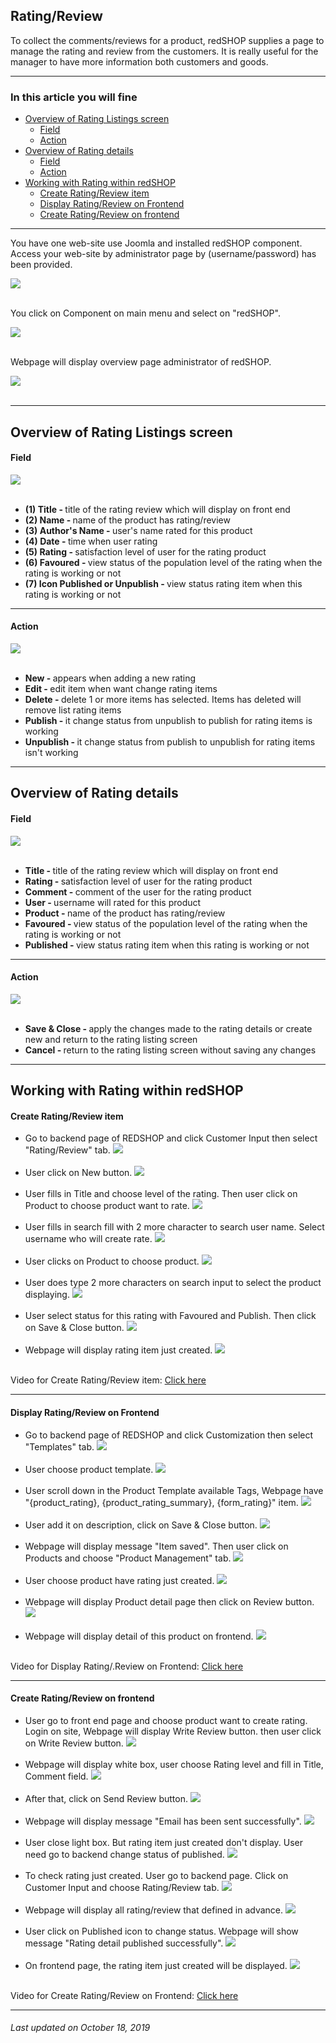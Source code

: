 ## Rating/Review
To collect the comments/reviews for a product, redSHOP supplies a page to manage the rating and review from the customers. It is really useful for the manager to have more information both customers and goods.

<hr>

### In this article you will fine

<ul>
<li><a href="#overview-1">Overview of Rating Listings screen</a>
    <ul>
    <li><a href="#field-1">Field</a>
    <li><a href="#action-1">Action</a>
    </ul>

<li><a href="#overview-2">Overview of Rating details</a>
    <ul>
    <li><a href="#field-2">Field</a>
    <li><a href="#action-2">Action</a>
    </ul>

<li><a href="#working">Working with Rating within redSHOP</a>
    <ul>
    <li><a href="#create-1">Create Rating/Review item</a>
    <li><a href="#display">Display Rating/Review on Frontend</a>
    <li><a href="#create-2">Create Rating/Review on frontend</a>
    </ul>
</ul>

<hr>

You have one web-site use Joomla and installed redSHOP component. Access your web-site by administrator page by (username/password) has been provided.

<img src="./manual/en-US/chapters/customer-input/img/administrator.png" class="example"/><br><br>

You click on Component on main menu and select on "redSHOP".

<img src="./manual/en-US/chapters/customer-input/img/img1.png" class="example"/><br><br>

Webpage will display overview page administrator of redSHOP.

<img src="./manual/en-US/chapters/customer-input/img/img28.png" class="example"/><br><br>

<hr>

<!-- Overview of Rating Listings screen -->
<h2 id="overview-1">Overview of Rating Listings screen</h2>

<h4 id="field-1">Field</h4>

<img src="./manual/en-US/chapters/customer-input/img/img29.png" class="example"/><br><br>

<ul>
<li><b>(1) Title - </b>title of the rating review which will display on front end

<li><b>(2) Name - </b>name of the product has rating/review

<li><b>(3) Author's Name - </b>user's name rated for this product

<li><b>(4) Date - </b>time when user rating

<li><b>(5) Rating - </b>satisfaction level of user for the rating product

<li><b>(6) Favoured - </b>view status of the population level of the rating when the rating is working or not

<li><b>(7) Icon Published or Unpublish - </b>view status rating item when this rating is working or not
</ul>

<hr>

<h4 id="action-1">Action</h4>

<img src="./manual/en-US/chapters/customer-input/img/img30.png" class="example"/><br><br>

<ul>
<li><b>New - </b>appears when adding a new rating

<li><b>Edit - </b>edit item when want change rating items 

<li><b>Delete - </b>delete 1 or more items has selected. Items has deleted will remove list rating items 

<li><b>Publish - </b>it change status from unpublish to publish for rating items is working

<li><b>Unpublish - </b>it change status from publish to unpublish for rating items isn't working
</ul>

<hr>

<!-- Overview of Rating details -->
<h2 id="overview-2">Overview of Rating details</h2>

<h4 id="field-2">Field</h4>

<img src="./manual/en-US/chapters/customer-input/img/img31.png" class="example"/><br><br>

<ul>
<li><b>Title - </b>title of the rating review which will display on front end

<li><b>Rating - </b>satisfaction level of user for the rating product

<li><b>Comment - </b>comment of the user for the rating product

<li><b>User - </b>username will rated for this product

<li><b>Product - </b>name of the product has rating/review

<li><b>Favoured - </b>view status of the population level of the rating when the rating is working or not

<li><b>Published - </b>view status rating item when this rating is working or not
</ul>

<hr>

<h4 id="action-2">Action</h4>

<img src="./manual/en-US/chapters/customer-input/img/img32.png" class="example"/><br><br>

<ul>
<li><b>Save & Close - </b>apply the changes made to the rating details or create new and return to the rating listing screen 

<li><b>Cancel - </b>return to the rating listing screen without saving any changes
</ul>

<hr>

<!-- Working with Rating within redSHOP -->
<h2 id="working">Working with Rating within redSHOP</h2>

<h4 id="create-1">Create Rating/Review item</h4>

<ul>
<li>Go to backend page of REDSHOP and click Customer Input then select "Rating/Review" tab. 
<img src="./manual/en-US/chapters/customer-input/img/img33.png" class="example"/><br><br>

<li>User click on New button.
<img src="./manual/en-US/chapters/customer-input/img/img34.png" class="example"/><br><br>

<li>User fills in Title and choose level of the rating. Then user click on Product to choose product want to rate.
<img src="./manual/en-US/chapters/customer-input/img/img35.png" class="example"/><br><br>

<li>User fills in search fill with 2 more character to search user name. Select username who will create rate.
<img src="./manual/en-US/chapters/customer-input/img/img36.png" class="example"/><br><br>

<li>User clicks on Product to choose product.
<img src="./manual/en-US/chapters/customer-input/img/img37.png" class="example"/><br><br>

<li>User does type 2 more characters on search input to select the product displaying. 
<img src="./manual/en-US/chapters/customer-input/img/img38.png" class="example"/><br><br>

<li>User select status for this rating with Favoured and Publish. Then click on Save & Close button.
<img src="./manual/en-US/chapters/customer-input/img/img39.png" class="example"/><br><br>

<li>Webpage will display rating item just created.
<img src="./manual/en-US/chapters/customer-input/img/img40.png" class="example"/><br><br>
</ul>

Video for Create Rating/Review item: <a href="https://redshop.fleeq.io/l/e4gejsr7sv-e918cig3eo">Click here</a>

<hr>

<h4 id="display">Display Rating/Review on Frontend</h4>

<ul>
<li>Go to backend page of REDSHOP and click Customization then select "Templates" tab. 
<img src="./manual/en-US/chapters/customer-input/img/img41.png" class="example"/><br><br>

<li>User choose product template.
<img src="./manual/en-US/chapters/customer-input/img/img42.png" class="example"/><br><br>

<li>User scroll down in the Product Template available Tags, Webpage have "{product_rating}, {product_rating_summary}, {form_rating}" item.
<img src="./manual/en-US/chapters/customer-input/img/img43.png" class="example"/><br><br>

<li>User add it on description, click on Save & Close button.
<img src="./manual/en-US/chapters/customer-input/img/img44.png" class="example"/><br><br>

<li>Webpage will display message "Item saved". Then user click on Products and choose "Product Management" tab.
<img src="./manual/en-US/chapters/customer-input/img/img45.png" class="example"/><br><br>

<li>User choose product have rating just created.
<img src="./manual/en-US/chapters/customer-input/img/img46.png" class="example"/><br><br>

<li>Webpage will display Product detail page then click on Review button.
<img src="./manual/en-US/chapters/customer-input/img/img47.png" class="example"/><br><br>

<li>Webpage will display detail of this product on frontend.
<img src="./manual/en-US/chapters/customer-input/img/img48.png" class="example"/><br><br>
</ul>

Video for Display Rating/.Review on Frontend: <a href="https://redshop.fleeq.io/l/8ljo50tnge-uryl3wkz8j">Click here</a>

<hr>

<h4 id="create-2">Create Rating/Review on frontend</h4>

<ul>
<li>User go to front end page and choose product want to create rating. Login on site, Webpage will display Write Review button. then user click on Write Review button. 
<img src="./manual/en-US/chapters/customer-input/img/img49.png" class="example"/><br><br>

<li>Webpage will display white box, user choose Rating level and fill in Title, Comment field.
<img src="./manual/en-US/chapters/customer-input/img/img50.png" class="example"/><br><br>

<li>After that, click on Send Review button.
<img src="./manual/en-US/chapters/customer-input/img/img51.png" class="example"/><br><br>

<li>Webpage will display message "Email has been sent successfully".
<img src="./manual/en-US/chapters/customer-input/img/img52.png" class="example"/><br><br>

<li>User close light box. But rating item just created don't display. User need go to backend change status of published.
<img src="./manual/en-US/chapters/customer-input/img/img53.png" class="example"/><br><br>

<li>To check rating just created. User go to backend page. Click on Customer Input and choose Rating/Review tab.
<img src="./manual/en-US/chapters/customer-input/img/img54.png" class="example"/><br><br>

<li>Webpage will display all rating/review that defined in advance.
<img src="./manual/en-US/chapters/customer-input/img/img55.png" class="example"/><br><br>

<li>User click on Published icon to change status. Webpage will show message "Rating detail published successfully".
<img src="./manual/en-US/chapters/customer-input/img/img56.png" class="example"/><br><br>

<li>On frontend page, the rating item just created will be displayed.
<img src="./manual/en-US/chapters/customer-input/img/img57.png" class="example"/><br><br>
</ul>

Video for Create Rating/Review on Frontend: <a href="https://redshop.fleeq.io/l/g6lue0ilel-ehbpj8r05s">Click here</a>

<hr>

<h6>Last updated on October 18, 2019</h6>